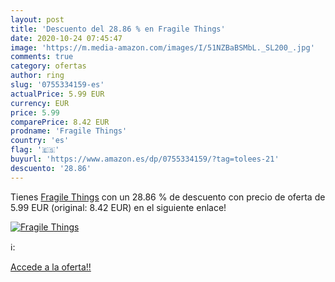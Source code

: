 ```yaml
---
layout: post
title: 'Descuento del 28.86 % en Fragile Things'
date: 2020-10-24 07:45:47
image: 'https://m.media-amazon.com/images/I/51NZBaBSMbL._SL200_.jpg'
comments: true
category: ofertas
author: ring
slug: '0755334159-es'
actualPrice: 5.99 EUR
currency: EUR
price: 5.99
comparePrice: 8.42 EUR
prodname: 'Fragile Things'
country: 'es'
flag: '🇪🇸'
buyurl: 'https://www.amazon.es/dp/0755334159/?tag=tolees-21'
descuento: '28.86'
---
```


Tienes [Fragile Things](https://www.amazon.es/dp/0755334159/?tag=tolees-21) con un 28.86 % de descuento con precio de oferta de 5.99 EUR (original: 8.42 EUR) en el siguiente enlace!

[![Fragile Things](https://m.media-amazon.com/images/I/51NZBaBSMbL._SL200_.jpg)](https://www.amazon.es/dp/0755334159/?tag=tolees-21)

ℹ️:


[Accede a la oferta!!](https://www.amazon.es/dp/0755334159/?tag=tolees-21)
